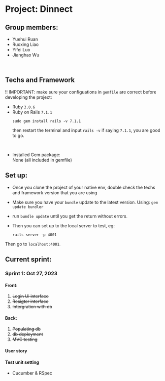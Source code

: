 # Project: Dinnect 
## Group members:
- Yuehui Ruan
- Ruoxing Liao
- Yifei Luo
- Jianghao Wu
<br>

## Techs and Framework
!! IMPORTANT: make sure your configuations in `gemfile` are correct before developing the project:
- Ruby `3.0.6` <br>
- Ruby on Rails `7.1.1`
  ```
  sudo gem install rails -v 7.1.1
  ```
  then restart the terminal and input
  `rails -v` if saying `7.1.1`, you are good to go.
<br>

- Installed Gem package:<br>
  None (all included in gemfile)
   <br>


## Set up:
- Once you clone the project of your native env, double check the techs and framework version that you are using
- Make sure you have your `bundle` update to the latest version. Using: `gem update bundler` 
- run `bundle update` until you get the return without errors.
- Then you can set up to the local server to test, eg:

  ```
  rails server -p 4001
  ```
Then go to `localhost:4001`. 

## Current sprint:
### Sprint 1: Oct 27, 2023
#### Front:
1.  <del> Login UI interface </del>
2. <del>Resigter interface</del>
3. <del>Intergration with db</del>

#### Back: 
1. <del>Populating db</del>
2. <del>db deployment</del>
3. <del>MVC testing</del>

#### User story

#### Test unit setting
- Cucumber & RSpec
